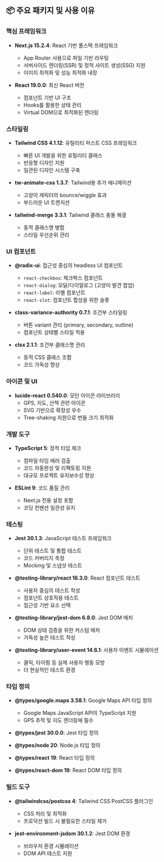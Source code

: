 ## 📦 주요 패키지 및 사용 이유

### 핵심 프레임워크

- **Next.js 15.2.4**: React 기반 풀스택 프레임워크

  - App Router 사용으로 파일 기반 라우팅
  - 서버사이드 렌더링(SSR) 및 정적 사이트 생성(SSG) 지원
  - 이미지 최적화 및 성능 최적화 내장

- **React 19.0.0**: 최신 React 버전
  - 컴포넌트 기반 UI 구조
  - Hooks를 활용한 상태 관리
  - Virtual DOM으로 최적화된 렌더링

### 스타일링

- **Tailwind CSS 4.1.12**: 유틸리티 퍼스트 CSS 프레임워크

  - 빠른 UI 개발을 위한 유틸리티 클래스
  - 반응형 디자인 지원
  - 일관된 디자인 시스템 구축

- **tw-animate-css 1.3.7**: Tailwind용 추가 애니메이션

  - 고양이 캐릭터의 bounce/wiggle 효과
  - 부드러운 UI 트랜지션

- **tailwind-merge 3.3.1**: Tailwind 클래스 충돌 해결
  - 동적 클래스명 병합
  - 스타일 우선순위 관리

### UI 컴포넌트

- **@radix-ui**: 접근성 중심의 headless UI 컴포넌트

  - `react-checkbox`: 체크박스 컴포넌트
  - `react-dialog`: 모달/다이얼로그 (고양이 발견 팝업)
  - `react-label`: 라벨 컴포넌트
  - `react-slot`: 컴포넌트 합성을 위한 슬롯

- **class-variance-authority 0.7.1**: 조건부 스타일링

  - 버튼 variant 관리 (primary, secondary, outline)
  - 컴포넌트 상태별 스타일 적용

- **clsx 2.1.1**: 조건부 클래스명 관리
  - 동적 CSS 클래스 조합
  - 코드 가독성 향상

### 아이콘 및 UI

- **lucide-react 0.540.0**: 모던 아이콘 라이브러리
  - GPS, 지도, 산책 관련 아이콘
  - SVG 기반으로 확장성 우수
  - Tree-shaking 지원으로 번들 크기 최적화

### 개발 도구

- **TypeScript 5**: 정적 타입 체크

  - 컴파일 타임 에러 검출
  - 코드 자동완성 및 리팩토링 지원
  - 대규모 프로젝트 유지보수성 향상

- **ESLint 9**: 코드 품질 관리
  - Next.js 전용 설정 포함
  - 코딩 컨벤션 일관성 유지

### 테스팅

- **Jest 30.1.3**: JavaScript 테스트 프레임워크

  - 단위 테스트 및 통합 테스트
  - 코드 커버리지 측정
  - Mocking 및 스냅샷 테스트

- **@testing-library/react 16.3.0**: React 컴포넌트 테스트

  - 사용자 중심의 테스트 작성
  - 컴포넌트 상호작용 테스트
  - 접근성 기반 요소 선택

- **@testing-library/jest-dom 6.8.0**: Jest DOM 매처

  - DOM 상태 검증을 위한 커스텀 매처
  - 가독성 높은 테스트 작성

- **@testing-library/user-event 14.6.1**: 사용자 이벤트 시뮬레이션
  - 클릭, 타이핑 등 실제 사용자 행동 모방
  - 더 현실적인 테스트 환경

### 타입 정의

- **@types/google.maps 3.58.1**: Google Maps API 타입 정의

  - Google Maps JavaScript API의 TypeScript 지원
  - GPS 추적 및 지도 렌더링에 필수

- **@types/jest 30.0.0**: Jest 타입 정의
- **@types/node 20**: Node.js 타입 정의
- **@types/react 19**: React 타입 정의
- **@types/react-dom 19**: React DOM 타입 정의

### 빌드 도구

- **@tailwindcss/postcss 4**: Tailwind CSS PostCSS 플러그인

  - CSS 처리 및 최적화
  - 프로덕션 빌드 시 불필요한 스타일 제거

- **jest-environment-jsdom 30.1.2**: Jest DOM 환경
  - 브라우저 환경 시뮬레이션
  - DOM API 테스트 지원
